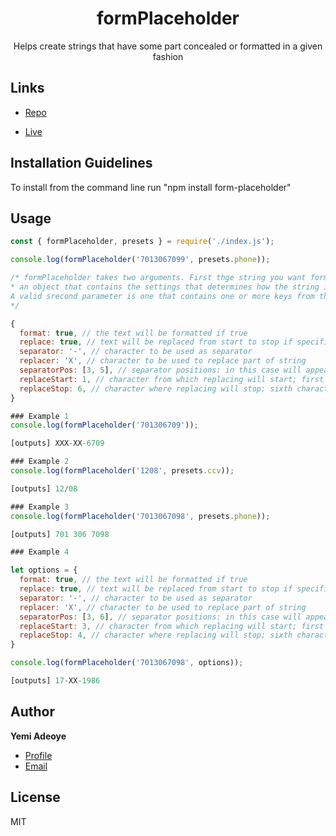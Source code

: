 <h1 align="center">formPlaceholder</h1>

<p align="center">Helps create strings that have some part concealed or formatted in a given fashion</p>

## Links

- [Repo](https://github.com/yemi-adeoye/formPlaceholder 'Badbank FullStack Repo')

- [Live](https://registry.npmjs.org/form-placeholder 'Live View')

## Installation Guidelines

To install from the command line run "npm install form-placeholder"

## Usage

```Javascript
const { formPlaceholder, presets } = require('./index.js');

console.log(formPlaceholder('7013067099', presets.phone));

/* formPlaceholder takes two arguments. First thge string you want formatted and the second
* an object that contains the settings that determines how the string is formatted.
A valid srecond parameter is one that contains one or more keys from the following object
*/

{
  format: true, // the text will be formatted if true
  replace: true, // text will be replaced from start to stop if specified
  separator: '-', // character to be used as separator
  replacer: 'X', // character to be used to replace part of string
  separatorPos: [3, 5], // separator positions: in this case will appearm after the third and fifth character
  replaceStart: 1, // character from which replacing will start; first character here
  replaceStop: 6, // character where replacing will stop; sixth character here. Note that you count the     separators too for the positioning of the replacer
}

### Example 1
console.log(formPlaceholder('701306709'));

[outputs] XXX-XX-6709

### Example 2
console.log(formPlaceholder('1208', presets.ccv));

[outputs] 12/08

### Example 3
console.log(formPlaceholder('7013067098', presets.phone));

[outputs] 701 306 7098

### Example 4

let options = {
  format: true, // the text will be formatted if true
  replace: true, // text will be replaced from start to stop if specified
  separator: '-', // character to be used as separator
  replacer: 'X', // character to be used to replace part of string
  separatorPos: [3, 6], // separator positions: in this case will appearm after the third and fifth character
  replaceStart: 3, // character from which replacing will start; first character here
  replaceStop: 4, // character where replacing will stop; sixth character here. Note that you count the     separators too for the positioning of the replacer
}

console.log(formPlaceholder('7013067098', options));

[outputs] 17-XX-1986
```

## Author

**Yemi Adeoye**

- [Profile](https://github.com/yemi-adeoye 'Yemi Adeoye')
- [Email](mailto:adeyemi_adeoye@hotmail.com?subject=Hi 'Hi!')

## License

MIT
